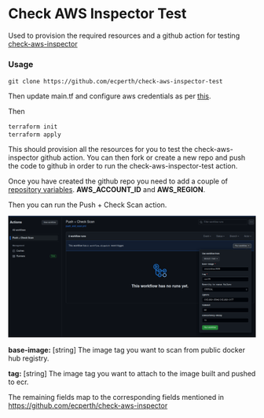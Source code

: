 # Check AWS Inspector Test #

Used to provision the required resources and a github action for testing [check-aws-inspector](https://github.com/ecperth/check-aws-inspector)

### Usage ###
```
git clone https://github.com/ecperth/check-aws-inspector-test
```

Then update main.tf and configure aws credentials as per [this](https://registry.terraform.io/providers/hashicorp/aws/latest/docs).

Then 
```
terraform init
terraform apply
```

This should provision all the resources for you to test the check-aws-inspector github action. You can then fork or create a new repo and push the code to github in order to run the check-aws-inspector-test action.

Once you have created the github repo you need to add a couple of [repository variables](https://docs.github.com/en/actions/learn-github-actions/variables#creating-configuration-variables-for-a-repository). **AWS_ACCOUNT_ID** and **AWS_REGION**.

Then you can run the Push + Check Scan action.

![gh action form](./gh-action-form.png?raw=true "Github action form")

**base-image:** [string] The image tag you want to scan from public docker hub registry.

**tag:** [string] The image tag you want to attach to the image built and pushed to ecr.

The remaining fields map to the corresponding fields mentioned in https://github.com/ecperth/check-aws-inspector